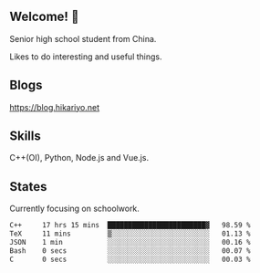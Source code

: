 ## Welcome! 👋

Senior high school student from China.

Likes to do interesting and useful things.

## Blogs

https://blog.hikariyo.net

## Skills

C++(OI), Python, Node.js and Vue.js.

## States

Currently focusing on schoolwork.

<!--START_SECTION:waka-->

```txt
C++     17 hrs 15 mins  ████████████████████████▓   98.59 %
TeX     11 mins         ▒░░░░░░░░░░░░░░░░░░░░░░░░   01.13 %
JSON    1 min           ░░░░░░░░░░░░░░░░░░░░░░░░░   00.16 %
Bash    0 secs          ░░░░░░░░░░░░░░░░░░░░░░░░░   00.07 %
C       0 secs          ░░░░░░░░░░░░░░░░░░░░░░░░░   00.03 %
```

<!--END_SECTION:waka-->

